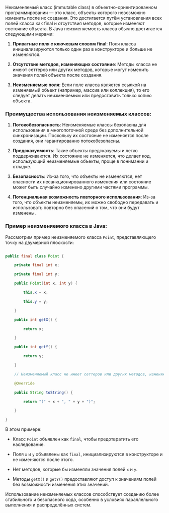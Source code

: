 Неизменяемый класс (immutable class) в объектно-ориентированном программировании — это класс, объекты которого невозможно изменить после их создания. Это достигается путём установления всех полей класса как final и отсутствия методов, которые изменяют состояние объекта. В Java неизменяемость класса обычно достигается следующими мерами:

1. **Приватные поля с ключевым словом final**: Поля класса инициализируются только один раз в конструкторе и больше не изменяются.

2. **Отсутствие методов, изменяющих состояние**: Методы класса не имеют сеттеров или других методов, которые могут изменить значения полей объекта после создания.

3. **Неизменяемые поля**: Если поле класса является ссылкой на изменяемый объект (например, массив или коллекция), то его следует делать неизменяемым или предоставить только копию объекта.

### Преимущества использования неизменяемых классов:

1. **Потокобезопасность**: Неизменяемые классы безопасны для использования в многопоточной среде без дополнительной синхронизации. Поскольку их состояние не изменяется после создания, они гарантированно потокобезопасны.

2. **Предсказуемость**: Такие объекты предсказуемы и легко поддерживаются. Их состояние не изменяется, что делает код, использующий неизменяемые объекты, проще в понимании и отладке.

3. **Безопасность**: Из-за того, что объекты не изменяются, нет опасности их несанкционированного изменения или состояние может быть случайно изменено другими частями программы.

4. **Потенциальная возможность повторного использования**: Из-за того, что объекты неизменяемы, их можно свободно передавать и использовать повторно без опасений о том, что они будут изменены.

### Пример неизменяемого класса в Java:

Рассмотрим пример неизменяемого класса `Point`, представляющего точку на двумерной плоскости:

```java

public final class Point {

    private final int x;

    private final int y;

    public Point(int x, int y) {

        this.x = x;

        this.y = y;

    }

    public int getX() {

        return x;

    }

    public int getY() {

        return y;

    }

    // Неизменяемый класс не имеет сеттеров или других методов, изменяющих состояние

    @Override

    public String toString() {

        return "(" + x + ", " + y + ")";

    }

}

```

В этом примере:

- Класс `Point` объявлен как `final`, чтобы предотвратить его наследование.

- Поля `x` и `y` объявлены как `final`, инициализируются в конструкторе и не изменяются после этого.

- Нет методов, которые бы изменяли значения полей `x` и `y`.

- Методы `getX()` и `getY()` предоставляют доступ к значениям полей без возможности изменения этих значений.

Использование неизменяемых классов способствует созданию более стабильного и безопасного кода, особенно в условиях параллельного выполнения и распределённых систем.